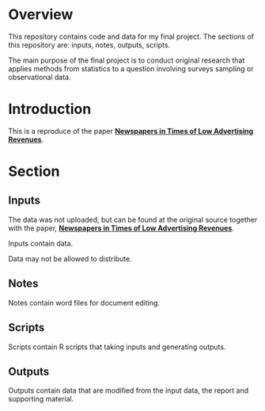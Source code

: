 # Overview

This repository contains code and data for my final project. The sections of this repository are: inputs, notes, outputs, scripts.

The main purpose of the final project is to conduct original research that applies methods from statistics to a question involving surveys sampling or observational data.

# Introduction 

This is a reproduce of the paper [**Newspapers in Times of Low Advertising Revenues**](https://www.aeaweb.org/articles?id=10.1257/mic.20170306).

# Section

## Inputs

The data was not uploaded, but can be found at the original source together with the paper, [**Newspapers in Times of Low Advertising Revenues**](https://www.aeaweb.org/articles?id=10.1257/mic.20170306).

Inputs contain data. 

Data may not be allowed to distribute.

## Notes

Notes contain word files for document editing. 

## Scripts

Scripts contain R scripts that taking inputs and generating outputs.

## Outputs

Outputs contain data that are modified from the input data, the report and supporting material.



